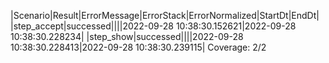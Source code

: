 |Scenario|Result|ErrorMessage|ErrorStack|ErrorNormalized|StartDt|EndDt|
|step_accept|successed||||2022-09-28 10:38:30.152621|2022-09-28 10:38:30.228234|
|step_show|successed||||2022-09-28 10:38:30.228413|2022-09-28 10:38:30.239115|
Coverage: 2/2
